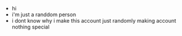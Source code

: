 - hi 
- i'm just a randdom person
- i dont know why i make this account
  just randomly making account
   nothing special
  


<!---
KiyaT1/KiyaT1
